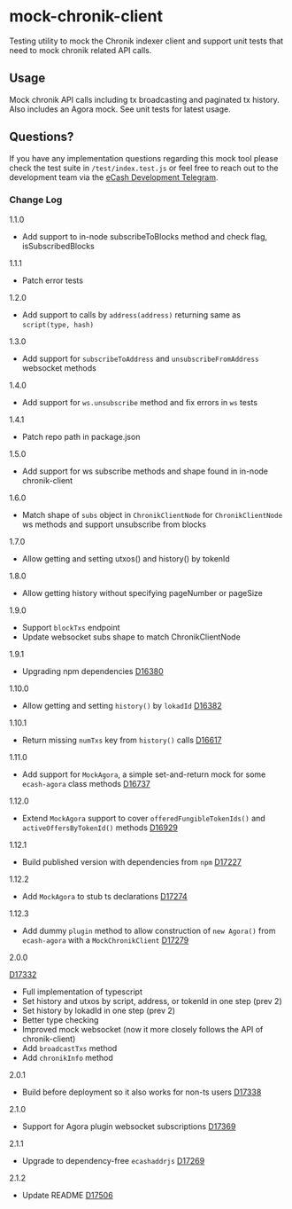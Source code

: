 # mock-chronik-client

Testing utility to mock the Chronik indexer client and support unit tests that need to mock chronik related API calls.

## Usage

Mock chronik API calls including tx broadcasting and paginated tx history. Also includes an Agora mock. See unit tests for latest usage.

## Questions?

If you have any implementation questions regarding this mock tool please check the test suite in `/test/index.test.js` or feel free to reach out to the development team via the [eCash Development Telegram](https://t.me/eCashDevelopment).

### Change Log

1.1.0

-   Add support to in-node subscribeToBlocks method and check flag, isSubscribedBlocks

1.1.1

-   Patch error tests

1.2.0

-   Add support to calls by `address(address)` returning same as `script(type, hash)`

1.3.0

-   Add support for `subscribeToAddress` and `unsubscribeFromAddress` websocket methods

1.4.0

-   Add support for `ws.unsubscribe` method and fix errors in `ws` tests

1.4.1

-   Patch repo path in package.json

1.5.0

-   Add support for ws subscribe methods and shape found in in-node chronik-client

1.6.0

-   Match shape of `subs` object in `ChronikClientNode` for `ChronikClientNode` ws methods and support unsubscribe from blocks

1.7.0

-   Allow getting and setting utxos() and history() by tokenId

1.8.0

-   Allow getting history without specifying pageNumber or pageSize

1.9.0

-   Support `blockTxs` endpoint
-   Update websocket subs shape to match ChronikClientNode

1.9.1

-   Upgrading npm dependencies [D16380](https://reviews.bitcoinabc.org/D16380)

1.10.0

-   Allow getting and setting `history()` by `lokadId` [D16382](https://reviews.bitcoinabc.org/D16382)

1.10.1

-   Return missing `numTxs` key from `history()` calls [D16617](https://reviews.bitcoinabc.org/D16617)

1.11.0

-   Add support for `MockAgora`, a simple set-and-return mock for some `ecash-agora` class methods [D16737](https://reviews.bitcoinabc.org/D16737)

1.12.0

-   Extend `MockAgora` support to cover `offeredFungibleTokenIds()` and `activeOffersByTokenId()` methods [D16929](https://reviews.bitcoinabc.org/D16929)

1.12.1

-   Build published version with dependencies from `npm` [D17227](https://reviews.bitcoinabc.org/D17227)

1.12.2

-   Add `MockAgora` to stub ts declarations [D17274](https://reviews.bitcoinabc.org/D17274)

1.12.3

-   Add dummy `plugin` method to allow construction of `new Agora()` from `ecash-agora` with a `MockChronikClient` [D17279](https://reviews.bitcoinabc.org/D17279)

2.0.0

[D17332](https://reviews.bitcoinabc.org/D17332)

-   Full implementation of typescript
-   Set history and utxos by script, address, or tokenId in one step (prev 2)
-   Set history by lokadId in one step (prev 2)
-   Better type checking
-   Improved mock websocket (now it more closely follows the API of chronik-client)
-   Add `broadcastTxs` method
-   Add `chronikInfo` method

2.0.1

-   Build before deployment so it also works for non-ts users [D17338](https://reviews.bitcoinabc.org/D17338)

2.1.0

-   Support for Agora plugin websocket subscriptions [D17369](https://reviews.bitcoinabc.org/D17369)

2.1.1

-   Upgrade to dependency-free `ecashaddrjs` [D17269](https://reviews.bitcoinabc.org/D17269)

2.1.2

-   Update README [D17506](https://reviews.bitcoinabc.org/D17506)
